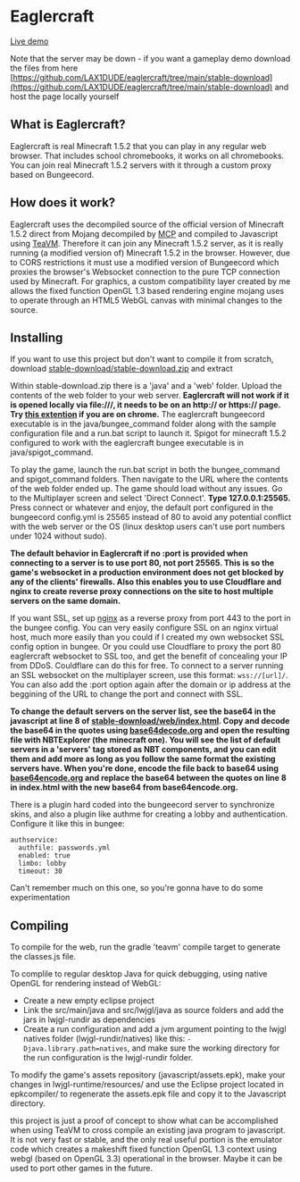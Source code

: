 # Eaglercraft

[Live demo](https://g.eags.us/eaglercraft/)

Note that the server may be down - if you want a gameplay demo download the files from here [https://github.com/LAX1DUDE/eaglercraft/tree/main/stable-download](https://github.com/LAX1DUDE/eaglercraft/tree/main/stable-download) and host the page locally yourself

## What is Eaglercraft?

Eaglercraft is real Minecraft 1.5.2 that you can play in any regular web browser. That includes school chromebooks, it works on all chromebooks. You can join real Minecraft 1.5.2 servers with it through a custom proxy based on Bungeecord.

## How does it work?

Eaglercraft uses the decompiled source of the official version of Minecraft 1.5.2 direct from Mojang decompiled by [MCP](http://www.modcoderpack.com/) and compiled to Javascript using [TeaVM](https://teavm.org/). Therefore it can join any Minecraft 1.5.2 server, as it is really running (a modified version of) Minecraft 1.5.2 in the browser. However, due to CORS restrictions it must use a modified version of Bungeecord which proxies the browser's Websocket connection to the pure TCP connection used by Minecraft. For graphics, a custom compatibility layer created by me allows the fixed function OpenGL 1.3 based rendering engine mojang uses to operate through an HTML5 WebGL canvas with minimal changes to the source.

## Installing

If you want to use this project but don't want to compile it from scratch, download [stable-download/stable-download.zip](https://github.com/LAX1DUDE/eaglercraft/raw/main/stable-download/stable-download.zip) and extract

Within stable-download.zip there is a 'java' and a 'web' folder. Upload the contents of the web folder to your web server. **Eaglercraft will not work if it is opened locally via file:///, it needs to be on an http:// or https:// page. Try [this extention](https://chrome.google.com/webstore/detail/web-server-for-chrome/ofhbbkphhbklhfoeikjpcbhemlocgigb/) if you are on chrome.** The eaglercraft bungeecord executable is in the java/bungee_command folder along with the sample configuration file and a run.bat script to launch it. Spigot for minecraft 1.5.2 configured to work with the eaglercraft bungee executable is in java/spigot_command.

To play the game, launch the run.bat script in both the bungee_command and spigot_command folders. Then navigate to the URL where the contents of the web folder ended up. The game should load without any issues. Go to the Multiplayer screen and select 'Direct Connect'. **Type 127.0.0.1:25565.** Press connect or whatever and enjoy, the default port configured in the bungeecord config.yml is 25565 instead of 80 to avoid any potential conflict with the web server or the OS (linux desktop users can't use port numbers under 1024 without sudo).

**The default behavior in Eaglercraft if no :port is provided when connecting to a server is to use port 80, not port 25565. This is so the game's websocket in a production environment does not get blocked by any of the clients' firewalls. Also this enables you to use Cloudflare and nginx to create reverse proxy connections on the site to host multiple servers on the same domain.**

If you want SSL, set up [nginx](https://www.nginx.com/) as a reverse proxy from port 443 to the port in the bungee config. You can very easily configure SSL on an nginx virtual host, much more easily than you could if I created my own websocket SSL config option in bungee. Or you could use Cloudflare to proxy the port 80 eaglercraft websocket to SSL too, and get the benefit of concealing your IP from DDoS. Couldflare can do this for free. To connect to a server running an SSL websocket on the multiplayer screen, use this format: `wss://[url]/`. You can also add the :port option again after the domain or ip address at the beggining of the URL to change the port and connect with SSL.

**To change the default servers on the server list, see the base64 in the javascript at line 8 of [stable-download/web/index.html](https://github.com/LAX1DUDE/eaglercraft/tree/main/stable-download/web/index.html). Copy and decode the base64 in the quotes using [base64decode.org](base64decode.org) and open the resulting file with NBTExplorer (the minecraft one). You will see the list of default servers in a 'servers' tag stored as NBT components, and you can edit them and add more as long as you follow the same format the existing servers have. When you're done, encode the file back to base64 using [base64encode.org](base64encode.org) and replace the base64 between the quotes on line 8 in index.html with the new base64 from base64encode.org.**

There is a plugin hard coded into the bungeecord server to synchronize skins, and also a plugin like authme for creating a lobby and authentication. Configure it like this in bungee:

    authservice:
      authfile: passwords.yml
      enabled: true
      limbo: lobby
      timeout: 30

Can't remember much on this one, so you're gonna have to do some experimentation

## Compiling

To compile for the web, run the gradle 'teavm' compile target to generate the classes.js file.

To complile to regular desktop Java for quick debugging, using native OpenGL for rendering instead of WebGL:
- Create a new empty eclipse project
- Link the src/main/java and src/lwjgl/java as source folders and add the jars in lwjgl-rundir as dependencies
- Create a run configuration and add a jvm argument pointing to the lwjgl natives folder (lwjgl-rundir/natives) like this: `-Djava.library.path=natives`, and make sure the working directory for the run configuration is the lwjgl-rundir folder.


To modify the game's assets repository (javascript/assets.epk), make your changes in lwjgl-runtime/resources/ and use the Eclipse project located in epkcompiler/ to regenerate the assets.epk file and copy it to the Javascript directory. 

this project is just a proof of concept to show what can be accomplished when using TeaVM to cross compile an existing java program to javascript. It is not very fast or stable, and the only real useful portion is the emulator code which creates a makeshift fixed function OpenGL 1.3 context using webgl (based on OpenGL 3.3) operational in the browser. Maybe it can be used to port other games in the future.
